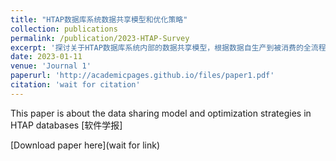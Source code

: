 ```yaml
---
title: "HTAP数据库系统数据共享模型和优化策略"
collection: publications
permalink: /publication/2023-HTAP-Survey
excerpt: '探讨关于HTAP数据库系统内部的数据共享模型，根据数据自生产到被消费的全流程重新建构分类体系，并归纳总结现有优化策略，展望未来可行优化方向.'
date: 2023-01-11
venue: 'Journal 1'
paperurl: 'http://academicpages.github.io/files/paper1.pdf'
citation: 'wait for citation'
---
```

This paper is about the data sharing model and optimization strategies in HTAP databases [软件学报]

[Download paper here](wait for link)
